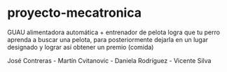 # proyecto-mecatronica
GUAU alimentadora automática + entrenador de pelota
logra que tu perro aprenda a buscar una pelota, para posteriormente dejarla en un lugar designado y lograr así obtener un premio (comida)

José Contreras -
Martín Cvitanovic -
Daniela Rodríguez -
Vicente Silva
